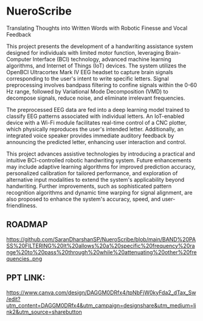 # NueroScribe
Translating Thoughts into Written Words with Robotic Finesse and Vocal Feedback

This project presents the development of a handwriting assistance system designed for individuals with limited motor function, leveraging Brain-Computer Interface (BCI) technology, advanced machine learning algorithms, and Internet of Things (IoT) devices. The system utilizes the OpenBCI Ultracortex Mark IV EEG headset to capture brain signals corresponding to the user's intent to write specific letters. Signal preprocessing involves bandpass filtering to confine signals within the 0-60 Hz range, followed by Variational Mode Decomposition (VMD) to decompose signals, reduce noise, and eliminate irrelevant frequencies.

The preprocessed EEG data are fed into a deep learning model trained to classify EEG patterns associated with individual letters. An IoT-enabled device with a Wi-Fi module facilitates real-time control of a CNC plotter, which physically reproduces the user's intended letter. Additionally, an integrated voice speaker provides immediate auditory feedback by announcing the predicted letter, enhancing user interaction and control.

This project advances assistive technologies by introducing a practical and intuitive BCI-controlled robotic handwriting system. Future enhancements may include adaptive learning algorithms for improved prediction accuracy, personalized calibration for tailored performance, and exploration of alternative input modalities to extend the system's applicability beyond handwriting. Further improvements, such as sophisticated pattern recognition algorithms and dynamic time warping for signal alignment, are also proposed to enhance the system's accuracy, speed, and user-friendliness.
## ROADMAP
https://github.com/SaranDharshanSP/NueroScribe/blob/main/BAND%20PASS%20FILTERING%20It%20allows%20a%20specific%20frequency%20range%20to%20pass%20through%20while%20attenuating%20other%20frequencies..png
## PPT LINK:
https://www.canva.com/design/DAGGM0DRfx4/tpNbFjW0kyFda2_dTax_Sw/edit?utm_content=DAGGM0DRfx4&utm_campaign=designshare&utm_medium=link2&utm_source=sharebutton

